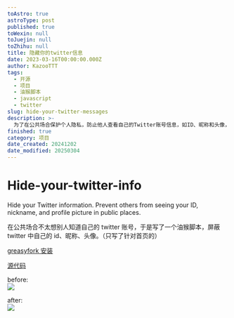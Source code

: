 ```yaml
---
toAstro: true
astroType: post
published: true
toWexin: null
toJuejin: null
toZhihu: null
title: 隐藏你的twitter信息
date: 2023-03-16T00:00:00.000Z
author: KazooTTT
tags:
  - 开源
  - 项目
  - 油猴脚本
  - javascript
  - twitter
slug: hide-your-twitter-messages
description: >-
  为了在公共场合保护个人隐私，防止他人查看自己的Twitter账号信息，如ID、昵称和头像，作者开发了一个油猴脚本。该脚本专门用于屏蔽Twitter首页上显示的个人信息。用户可以通过greasyfork安装此脚本，源代码可在GitHub上查看。脚本使用前后对比图展示了隐藏个人信息的效果。
finished: true
category: 项目
date_created: 20241202
date_modified: 20250304
---
```


# Hide-your-twitter-info

Hide your Twitter information. Prevent others from seeing your ID, nickname, and profile picture in public places.

在公共场合不太想别人知道自己的 twitter 账号，于是写了一个油猴脚本，屏蔽 twitter 中自己的 id、昵称、头像。（只写了针对首页的）

[greasyfork 安装](<https://greasyfork.org/scripts/461892-hide-your-twitter-info>)

[源代码](<https://github.com/KazooTTT/hide-your-twitter-info>)

before:  
![](<https://pictures.kazoottt.top/2024/04/20240407-489249e1ec6b72f2def595a925a68447.png>)

after:  
![](<https://pictures.kazoottt.top/2024/04/20240407-85f6a65cb4696569bcac1a4377b05d6f.png>)
